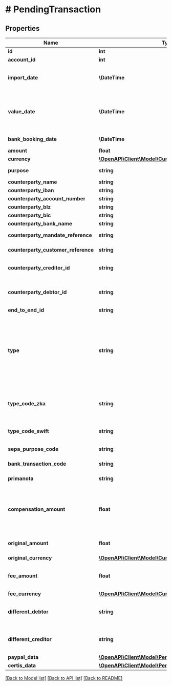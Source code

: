 # # PendingTransaction

## Properties

Name | Type | Description | Notes
------------ | ------------- | ------------- | -------------
**id** | **int** | Pending transaction identifier |
**account_id** | **int** | Account identifier |
**import_date** | **\DateTime** | &lt;strong&gt;Format:&lt;/strong&gt; &#39;YYYY-MM-DD&#39;T&#39;HH:MM:SS.SSSXXX&#39; (RFC 3339, section 5.6)&lt;br/&gt;Date of transaction import. |
**value_date** | **\DateTime** | &lt;strong&gt;Format:&lt;/strong&gt; &#39;YYYY-MM-DD&#39;&lt;br/&gt;Value date.&lt;br/&gt;&lt;br/&gt;&lt;strong&gt;NOTE:&lt;/strong&gt; In case the bank does not deliver any date information for the transaction, finAPI will use the current date (i.e. date of import). |
**bank_booking_date** | **\DateTime** | &lt;strong&gt;Format:&lt;/strong&gt; &#39;YYYY-MM-DD&#39;&lt;br/&gt;Bank booking date. | [optional]
**amount** | **float** | Transaction amount |
**currency** | [**\OpenAPI\Client\Model\Currency**](Currency.md) |  | [optional]
**purpose** | **string** | Transaction purpose. Maximum length: 2000 | [optional]
**counterparty_name** | **string** | Counterparty name. Maximum length: 80 | [optional]
**counterparty_iban** | **string** | Counterparty IBAN | [optional]
**counterparty_account_number** | **string** | Counterparty account number | [optional]
**counterparty_blz** | **string** | Counterparty BLZ | [optional]
**counterparty_bic** | **string** | Counterparty BIC | [optional]
**counterparty_bank_name** | **string** | Counterparty Bank name | [optional]
**counterparty_mandate_reference** | **string** | The mandate reference of the counterparty | [optional]
**counterparty_customer_reference** | **string** | The customer reference of the counterparty | [optional]
**counterparty_creditor_id** | **string** | The creditor ID of the counterparty. Exists only for SEPA direct debit transactions (\&quot;Lastschrift\&quot;). | [optional]
**counterparty_debtor_id** | **string** | The originator&#39;s identification code. Exists only for SEPA money transfer transactions (\&quot;Überweisung\&quot;). | [optional]
**end_to_end_id** | **string** | End-To-End ID | [optional]
**type** | **string** | Transaction type, according to the bank. If set, this will contain a term in the language of the bank, that you can display to the user. Some examples of common values are: \&quot;Lastschrift\&quot;, \&quot;Auslands&amp;uuml;berweisung\&quot;, \&quot;Geb&amp;uuml;hren\&quot;, \&quot;Zinsen\&quot;. The maximum possible length of this field is 255 characters. | [optional]
**type_code_zka** | **string** | ZKA business transaction code which relates to the transaction&#39;s type. Possible values range from 1 through 999. If no information about the ZKA type code is available, then this field will be null. | [optional]
**type_code_swift** | **string** | SWIFT transaction type code. If no information about the SWIFT code is available, then this field will be null. | [optional]
**sepa_purpose_code** | **string** | SEPA purpose code, according to ISO 20022 | [optional]
**bank_transaction_code** | **string** | Bank transaction code, according to ISO 20022 | [optional]
**primanota** | **string** | Transaction primanota (bank side identification number) | [optional]
**compensation_amount** | **float** | Compensation Amount. Sum of reimbursement of out-of-pocket expenses plus processing brokerage in case of a national return / refund debit as well as an optional interest equalisation. Exists predominantly for SEPA direct debit returns. | [optional]
**original_amount** | **float** | Original Amount of the original direct debit. Exists predominantly for SEPA direct debit returns. | [optional]
**original_currency** | [**\OpenAPI\Client\Model\Currency**](Currency.md) |  | [optional]
**fee_amount** | **float** | Amount of the transaction fee. Some banks charge a specific fee per transaction. Only returned by a few banks. | [optional]
**fee_currency** | [**\OpenAPI\Client\Model\Currency**](Currency.md) |  | [optional]
**different_debtor** | **string** | Payer&#39;s/debtor&#39;s reference party (in the case of a credit transfer) or payee&#39;s/creditor&#39;s reference party (in the case of a direct debit) | [optional]
**different_creditor** | **string** | Payee&#39;s/creditor&#39;s reference party (in the case of a credit transfer) or payer&#39;s/debtor&#39;s reference party (in the case of a direct debit) | [optional]
**paypal_data** | [**\OpenAPI\Client\Model\PendingTransactionPaypalData**](PendingTransactionPaypalData.md) |  | [optional]
**certis_data** | [**\OpenAPI\Client\Model\PendingTransactionCertisData**](PendingTransactionCertisData.md) |  | [optional]

[[Back to Model list]](../../README.md#models) [[Back to API list]](../../README.md#endpoints) [[Back to README]](../../README.md)
